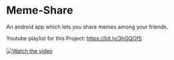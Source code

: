 # Meme-Share
An android app which lets you share memes among your friends.

Youtube playlist for this Project: https://bit.ly/3hGQOfS
</br>
</br>
[![Watch the video](https://img.youtube.com/vi/YV4i_ksoe-Q/hqdefault.jpg)](https://youtu.be/YV4i_ksoe-Q)
